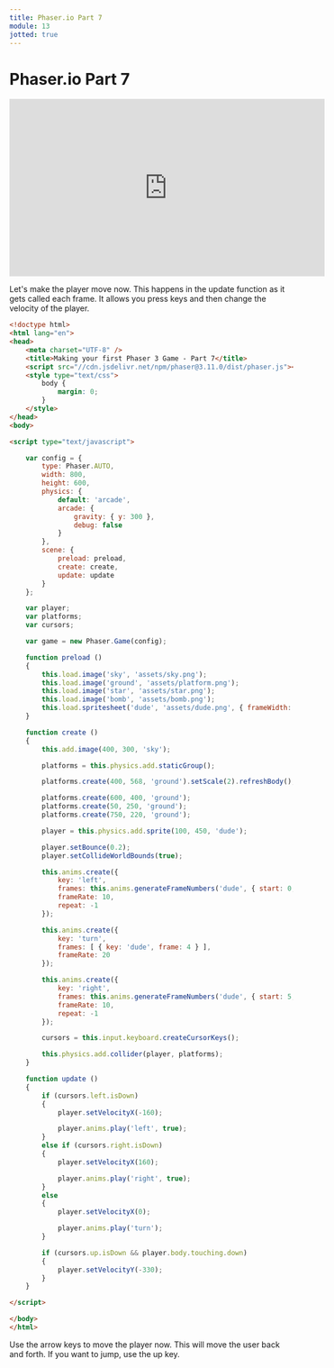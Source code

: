 ```yaml
---
title: Phaser.io Part 7
module: 13
jotted: true
---
```


# Phaser.io Part 7

<iframe width="560" height="315" src="https://www.youtube.com/embed/a5wiZ2knCTI" frameborder="0" allow="accelerometer; autoplay; encrypted-media; gyroscope; picture-in-picture" allowfullscreen></iframe>

Let's make the player move now.  This happens in the update function as it gets called each frame.  It allows you press keys and then change the velocity of the player.

```html
<!doctype html> 
<html lang="en"> 
<head> 
    <meta charset="UTF-8" />
    <title>Making your first Phaser 3 Game - Part 7</title>
    <script src="//cdn.jsdelivr.net/npm/phaser@3.11.0/dist/phaser.js"></script>
    <style type="text/css">
        body {
            margin: 0;
        }
    </style>
</head>
<body>

<script type="text/javascript">

    var config = {
        type: Phaser.AUTO,
        width: 800,
        height: 600,
        physics: {
            default: 'arcade',
            arcade: {
                gravity: { y: 300 },
                debug: false
            }
        },
        scene: {
            preload: preload,
            create: create,
            update: update
        }
    };

    var player;
    var platforms;
    var cursors;

    var game = new Phaser.Game(config);

    function preload ()
    {
        this.load.image('sky', 'assets/sky.png');
        this.load.image('ground', 'assets/platform.png');
        this.load.image('star', 'assets/star.png');
        this.load.image('bomb', 'assets/bomb.png');
        this.load.spritesheet('dude', 'assets/dude.png', { frameWidth: 32, frameHeight: 48 });
    }

    function create ()
    {
        this.add.image(400, 300, 'sky');

        platforms = this.physics.add.staticGroup();

        platforms.create(400, 568, 'ground').setScale(2).refreshBody();

        platforms.create(600, 400, 'ground');
        platforms.create(50, 250, 'ground');
        platforms.create(750, 220, 'ground');

        player = this.physics.add.sprite(100, 450, 'dude');

        player.setBounce(0.2);
        player.setCollideWorldBounds(true);

        this.anims.create({
            key: 'left',
            frames: this.anims.generateFrameNumbers('dude', { start: 0, end: 3 }),
            frameRate: 10,
            repeat: -1
        });

        this.anims.create({
            key: 'turn',
            frames: [ { key: 'dude', frame: 4 } ],
            frameRate: 20
        });

        this.anims.create({
            key: 'right',
            frames: this.anims.generateFrameNumbers('dude', { start: 5, end: 8 }),
            frameRate: 10,
            repeat: -1
        });

        cursors = this.input.keyboard.createCursorKeys();

        this.physics.add.collider(player, platforms);
    }

    function update ()
    {
        if (cursors.left.isDown)
        {
            player.setVelocityX(-160);

            player.anims.play('left', true);
        }
        else if (cursors.right.isDown)
        {
            player.setVelocityX(160);

            player.anims.play('right', true);
        }
        else
        {
            player.setVelocityX(0);

            player.anims.play('turn');
        }

        if (cursors.up.isDown && player.body.touching.down)
        {
            player.setVelocityY(-330);
        }
    }

</script>

</body>
</html>
```

Use the arrow keys to move the player now.  This will move the user back and forth.  If you want to jump, use the up key.